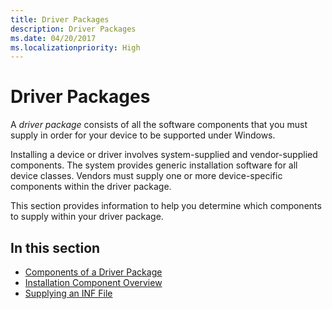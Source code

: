 ```yaml
---
title: Driver Packages
description: Driver Packages
ms.date: 04/20/2017
ms.localizationpriority: High
---
```


# Driver Packages


A *driver package* consists of all the software components that you must supply in order for your device to be supported under Windows.

Installing a device or driver involves system-supplied and vendor-supplied components. The system provides generic installation software for all device classes. Vendors must supply one or more device-specific components within the driver package.

This section provides information to help you determine which components to supply within your driver package.

## In this section


-   [Components of a Driver Package](components-of-a-driver-package.md)
-   [Installation Component Overview](installation-component-overview.md)
-   [Supplying an INF File](supplying-an-inf-file.md)

 

 





